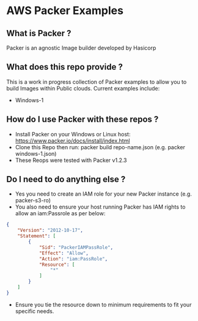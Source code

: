 # AWS Packer Examples

## What is Packer ?
Packer is an agnostic Image builder developed by Hasicorp

## What does this repo provide ?
This is a work in progress collection of Packer examples to allow you to build Images within Public clouds.
Current examples include:
 - Windows-1

## How do I use Packer with these repos ?
- Install Packer on your Windows or Linux host: https://www.packer.io/docs/install/index.html
- Clone this Repo then run: packer build repo-name.json (e.g. packer windows-1.json)
- These Reops were tested with Packer v1.2.3

## Do I need to do anything else ?
- Yes you need to create an IAM role for your new Packer instance (e.g. packer-s3-ro)
- You also need to ensure your host running Packer has IAM rights to allow an iam:Passrole as per below: 

```json
{
    "Version": "2012-10-17",
    "Statement": [
        {
            "Sid": "PackerIAMPassRole",
            "Effect": "Allow",
            "Action": "iam:PassRole",
            "Resource": [
                "*"
            ]
        }
    ]
}
```

- Ensure you tie the resource down to minimum requirements to fit your specific needs. 
